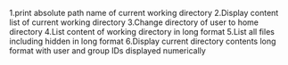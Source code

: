 1.print absolute path name of current working directory
2.Display content list of current working directory
3.Change directory of user to home directory
4.List content of working directory in long format
5.List all files including hidden in long format
6.Display current directory contents long format with user and group IDs displayed numerically
